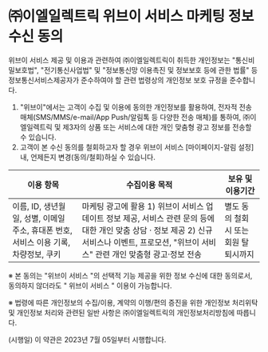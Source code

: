 # ㈜이엘일렉트릭 위브이 서비스 마케팅 정보 수신 동의

위브이 서비스 제공 및 이용과 관련하여 ㈜이엘일렉트릭이 취득한 개인정보는 "통신비밀보호법", "전기통신사업법" 및 "정보통신망 이용촉진 및 정보보호 등에 관한 법률" 등 정보통신서비스제공자가 준수하여야 할 관련 법령상의 개인정보 보호 규정을 준수합니다.

1. "위브이"에서는 고객이 수집 및 이용에 동의한 개인정보를 활용하여, 전자적 전송 매체(SMS/MMS/e-mail/App Push/알림톡 등 다양한 전송 매체)를 통하여, ㈜이엘일렉트릭 및 제3자의 상품 또는 서비스에 대한 개인 맞춤형 광고 정보를 전송할 수 있습니다.
2. 고객이 본 수신 동의를 철회하고자 할 경우 위브이 서비스 [마이페이지-알림 설정] 내, 언제든지 변경(동의/철회)하실 수 있습니다.

|이용 항목|수집이용 목적|보유 및 이용기간|
|---|---|---|
|이름, ID, 생년월일, 성별, 이메일 주소, 휴대폰 번호, 서비스 이용 기록, 차량정보, 쿠키|마케팅 광고에 활용 1) 위브이 서비스 업데이트 정보 제공, 서비스 관련 문의 등에 대한 개인 맞춤 상담 · 정보 제공 2) 신규 서비스나 이벤트, 프로모션, "위브이 서비스" 관련 개인 맞춤형 광고·정보 전송|별도 동의 철회 시 또는 회원 탈퇴시까지|

※ 본 동의는 "위브이 서비스 "의 선택적 기능 제공을 위한 정보 수신에 대한 동의로서, 동의하지 않더라도 " 위브이 서비스 " 이용이 가능합니다.

※ 법령에 따른 개인정보의 수집/이용, 계약의 이행/편의 증진을 위한 개인정보 처리위탁 및 개인정보 처리와 관련된 일반 사항은 ㈜이엘일렉트릭의 개인정보처리방침에 따릅니다.

(시행일) 이 약관은 2023년 7월 05일부터 시행합니다.
